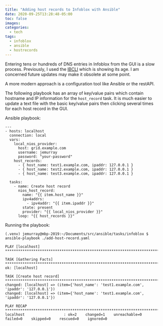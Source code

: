 ```yaml
---
title: "Adding host records to Infoblox with Ansible"
date: 2020-09-25T13:28:48-05:00
toc: false
images:
categories:
  - tech
tags: 
  - infoblox
  - ansible
  - hostrecords
---
```


Entering tens or hundreds of DNS entries in Infoblox from the GUI is a slow process.  Previously, I used the [IBCLI](https://github.com/slchorne/ibcli) which is showing its age.  I am concerned future updates may make it obsolete at some point.

A more modern approach is a configuration tool like Ansible or the restAPI.  

The following playbook has an array of key/value pairs which contain hostname and IP information for the `host_record` task.  It is much easier to update a text file with the basic key/value pairs then clicking several times for each host record in the GUI.

Ansible playbook:

```
---
- hosts: localhost
  connection: local
  vars:
    local_nios_provider:
      host: grid.example.com
      username: jemurray
      password: "your-password"
    host_records:
      - { host_name: test1.example.com, ipaddr: 127.0.0.1 }
      - { host_name: test2.example.com, ipaddr: 127.0.0.1 }
      - { host_name: test3.example.com, ipaddr: 127.0.0.1 }

  tasks:
    - name: Create host record
      nios_host_record:
        name: "{{ item.host_name }}"
        ipv4addrs:
          - ipv4addr: "{{ item.ipaddr }}"
        state: present
        provider: "{{ local_nios_provider }}"
      loop: "{{ host_records }}"
```

Running the playbook:

```
(.venv) jemurray@mbp-2019:~/Documents/src/ansible/tasks/infoblox $ ansible-playbook ./add-host-record.yaml

PLAY [localhost] **********************************************************************************************************************************************************************

TASK [Gathering Facts] ****************************************************************************************************************************************************************
ok: [localhost]

TASK [Create host record] *************************************************************************************************************************************************************
changed: [localhost] => (item={'host_name': 'test1.example.com', 'ipaddr': '127.0.0.1'})
changed: [localhost] => (item={'host_name': 'test1.example.com', 'ipaddr': '127.0.0.1'})

PLAY RECAP ****************************************************************************************************************************************************************************
localhost                  : ok=2    changed=1    unreachable=0    failed=0    skipped=0    rescued=0    ignored=0
```

